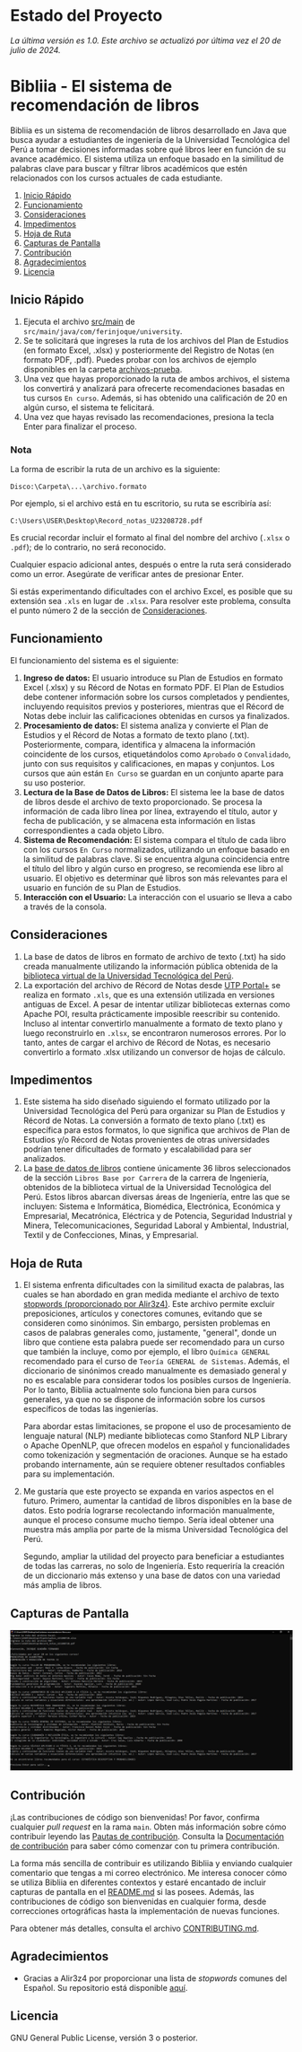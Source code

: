 # Estado del Proyecto

_La última versión es 1.0. Este archivo se actualizó por última vez el 20 de julio de 2024._

# Bibliia - El sistema de recomendación de libros

Bibliia es un sistema de recomendación de libros desarrollado en Java que busca ayudar a estudiantes de ingeniería de la Universidad Tecnológica del Perú a tomar decisiones informadas sobre qué libros leer en función de su avance académico. El sistema utiliza un enfoque basado en la similitud de palabras clave para buscar y filtrar libros académicos que estén relacionados con los cursos actuales de cada estudiante.

1. [Inicio Rápido](#inicio-rápido)
2. [Funcionamiento](#funcionamiento)
3. [Consideraciones](#consideraciones)
4. [Impedimentos](#impedimentos)
5. [Hoja de Ruta](#hoja-de-ruta)
6. [Capturas de Pantalla](#capturas-de-pantalla)
7. [Contribución](#contribución)
8. [Agradecimientos](#agradecimientos)
9. [Licencia](#licencia)

## Inicio Rápido

1. Ejecuta el archivo [src/main](Main.java) de `src/main/java/com/ferinjoque/university`.
2. Se te solicitará que ingreses la ruta de los archivos del Plan de Estudios (en formato Excel, .xlsx) y posteriormente del Registro de Notas (en formato PDF, .pdf). Puedes probar con los archivos de ejemplo disponibles en la carpeta [archivos-prueba](archivos-prueba).
3. Una vez que hayas proporcionado la ruta de ambos archivos, el sistema los convertirá y analizará para ofrecerte recomendaciones basadas en tus cursos `En curso`. Además, si has obtenido una calificación de 20 en algún curso, el sistema te felicitará.
4. Una vez que hayas revisado las recomendaciones, presiona la tecla Enter para finalizar el proceso.

### Nota

La forma de escribir la ruta de un archivo es la siguiente:

```
Disco:\Carpeta\...\archivo.formato
```

Por ejemplo, si el archivo está en tu escritorio, su ruta se escribiría así:

```
C:\Users\USER\Desktop\Record_notas_U23208728.pdf
```

Es crucial recordar incluir el formato al final del nombre del archivo (`.xlsx` o `.pdf`); de lo contrario, no será reconocido.

Cualquier espacio adicional antes, después o entre la ruta será considerado como un error. Asegúrate de verificar antes de presionar Enter.

Si estás experimentando dificultades con el archivo Excel, es posible que su extensión sea `.xls` en lugar de `.xlsx`. Para resolver este problema, consulta el punto número 2 de la sección de [Consideraciones](#consideraciones).

## Funcionamiento

El funcionamiento del sistema es el siguiente:

1. **Ingreso de datos:** El usuario introduce su Plan de Estudios en formato Excel (.xlsx) y su Récord de Notas en formato PDF. El Plan de Estudios debe contener información sobre los cursos completados y pendientes, incluyendo requisitos previos y posteriores, mientras que el Récord de Notas debe incluir las calificaciones obtenidas en cursos ya finalizados.
2. **Procesamiento de datos:** El sistema analiza y convierte el Plan de Estudios y el Récord de Notas a formato de texto plano (.txt). Posteriormente, compara, identifica y almacena la información coincidente de los cursos, etiquetándolos como `Aprobado` o `Convalidado`, junto con sus requisitos y calificaciones, en mapas y conjuntos. Los cursos que aún están `En Curso` se guardan en un conjunto aparte para su uso posterior.
3. **Lectura de la Base de Datos de Libros:** El sistema lee la base de datos de libros desde el archivo de texto proporcionado. Se procesa la información de cada libro línea por línea, extrayendo el título, autor y fecha de publicación, y se almacena esta información en listas correspondientes a cada objeto Libro.
4. **Sistema de Recomendación:** El sistema compara el título de cada libro con los cursos `En Curso` normalizados, utilizando un enfoque basado en la similitud de palabras clave. Si se encuentra alguna coincidencia entre el título del libro y algún curso en progreso, se recomienda ese libro al usuario. El objetivo es determinar qué libros son más relevantes para el usuario en función de su Plan de Estudios.
5. **Interacción con el Usuario:** La interacción con el usuario se lleva a cabo a través de la consola.

## Consideraciones
1. La base de datos de libros en formato de archivo de texto (.txt) ha sido creada manualmente utilizando la información pública obtenida de la [biblioteca virtual de la Universidad Tecnológica del Perú](https://tubiblioteca.utp.edu.pe/).
2. La exportación del archivo de Récord de Notas desde [UTP Portal+](https://portal.utp.edu.pe) se realiza en formato `.xls`, que es una extensión utilizada en versiones antiguas de Excel. A pesar de intentar utilizar bibliotecas externas como Apache POI, resulta prácticamente imposible reescribir su contenido. Incluso al intentar convertirlo manualmente a formato de texto plano y luego reconstruirlo en `.xlsx`, se encontraron numerosos errores. Por lo tanto, antes de cargar el archivo de Récord de Notas, es necesario convertirlo a formato .xlsx utilizando un conversor de hojas de cálculo.

## Impedimentos
1. Este sistema ha sido diseñado siguiendo el formato utilizado por la Universidad Tecnológica del Perú para organizar su Plan de Estudios y Récord de Notas. La conversión a formato de texto plano (.txt) es específica para estos formatos, lo que significa que archivos de Plan de Estudios y/o Récord de Notas provenientes de otras universidades podrían tener dificultades de formato y escalabilidad para ser analizados.
2. La [base de datos de libros](base_datos_libros.txt) contiene únicamente 36 libros seleccionados de la sección `Libros Base por Carrera` de la carrera de Ingeniería, obtenidos de la biblioteca virtual de la Universidad Tecnológica del Perú. Estos libros abarcan diversas áreas de Ingeniería, entre las que se incluyen: Sistema e Informática, Biomédica, Electrónica, Económica y Empresarial, Mecatrónica, Eléctrica y de Potencia, Seguridad Industrial y Minera, Telecomunicaciones, Seguridad Laboral y Ambiental, Industrial, Textil y de Confecciones, Minas, y Empresarial.

## Hoja de Ruta
1. El sistema enfrenta dificultades con la similitud exacta de palabras, las cuales se han abordado en gran medida mediante el archivo de texto [stopwords (proporcionado por Alir3z4)](stopwords.txt). Este archivo permite excluir preposiciones, artículos y conectores comunes, evitando que se consideren como sinónimos. Sin embargo, persisten problemas en casos de palabras generales como, justamente, "general", donde un libro que contiene esta palabra puede ser recomendado para un curso que también la incluye, como por ejemplo, el libro `Química GENERAL` recomendado para el curso de `Teoría GENERAL de Sistemas`. Además, el diccionario de sinónimos creado manualmente es demasiado general y no es escalable para considerar todos los posibles cursos de Ingeniería. Por lo tanto, Bibliia actualmente solo funciona bien para cursos generales, ya que no se dispone de información sobre los cursos específicos de todas las ingenierías.

   Para abordar estas limitaciones, se propone el uso de procesamiento de lenguaje natural (NLP) mediante bibliotecas como Stanford NLP Library o Apache OpenNLP, que ofrecen modelos en español y funcionalidades como tokenización y segmentación de oraciones. Aunque se ha estado probando internamente, aún se requiere obtener resultados confiables para su implementación.

2. Me gustaría que este proyecto se expanda en varios aspectos en el futuro. Primero, aumentar la cantidad de libros disponibles en la base de datos. Esto podría lograrse recolectando información manualmente, aunque el proceso consume mucho tiempo. Sería ideal obtener una muestra más amplia por parte de la misma Universidad Tecnológica del Perú.

   Segundo, ampliar la utilidad del proyecto para beneficiar a estudiantes de todas las carreras, no solo de Ingeniería. Esto requeriría la creación de un diccionario más extenso y una base de datos con una variedad más amplia de libros.

## Capturas de Pantalla

![Bibliia .exe](imagenes/bibliia-exe.png)

## Contribución

¡Las contribuciones de código son bienvenidas! Por favor, confirma cualquier _pull request_ en la rama `main`. Obten más información sobre cómo contribuir leyendo las [Pautas de contribución](https://contributing.bitwarden.com/contributing/). Consulta la [Documentación de contribución](https://contributing.bitwarden.com/) para saber cómo comenzar con tu primera contribución.

La forma más sencilla de contribuir es utilizando Bibliia y enviando cualquier comentario que tengas a mi correo electrónico. Me interesa conocer cómo se utiliza Bibliia en diferentes contextos y estaré encantado de incluir capturas de pantalla en el [README.md](README.md) si las posees. Además, las contribuciones de código son bienvenidas en cualquier forma, desde correcciones ortográficas hasta la implementación de nuevas funciones.

Para obtener más detalles, consulta el archivo [CONTRIBUTING.md](CONTRIBUTING.md).

## Agradecimientos

* Gracias a Alir3z4 por proporcionar una lista de _stopwords_ comunes del Español. Su repositorio está disponible [aquí](https://github.com/Alir3z4/stop-words).

## Licencia

GNU General Public License, versión 3 o posterior.
